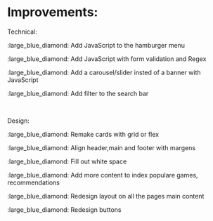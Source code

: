<h1>Improvements:</h1>

<p>Technical:</p>
<p align="left">:large_blue_diamond: Add JavaScript to the hamburger menu</p>
<p align="left">:large_blue_diamond: Add JavaScript with form validation and Regex</p>
<p align="left">:large_blue_diamond: Add a carousel/slider insted of a banner with JavaScript</p>
<p align="left">:large_blue_diamond: Add filter to the search bar</p>

<br>
<p>Design:</p>
<p align="left">:large_blue_diamond: Remake cards with grid or flex</p>
<p align="left">:large_blue_diamond: Align header,main and footer with margens</p>
<p align="left">:large_blue_diamond: Fill out white space</p>
<p align="left">:large_blue_diamond: Add more content to index populare games, recommendations</p>
<p align="left">:large_blue_diamond: Redesign layout on all the pages main content</p>
<p align="left">:large_blue_diamond: Redesign buttons</p>

